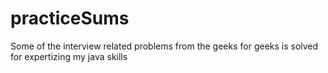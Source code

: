 # practiceSums
Some of the interview related problems from the geeks for geeks is solved for expertizing my java skills
